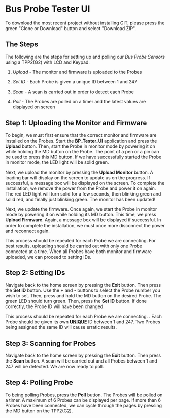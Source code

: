# Bus Probe Tester UI

To download the most recent project without installing GIT, please press the green "Clone or Download" button and select "Download ZIP".



The Steps 
-------------------

The following are the steps for setting up and polling our *Bus Probe Sensors* using a TPP2(G2) with LCD and Keypad.


1. *Upload* - The monitor and firmware is uploaded to the Probes

2. *Set ID* - Each Probe is given a unique ID between 1 and 247

3. *Scan* - A scan is carried out in order to detect each Probe

4. *Poll* - The Probes are polled on a timer and the latest values are displayed on screen

   

Step 1: Uploading the Monitor and Firmware
------------------

To begin, we must first ensure that the correct monitor and firmware are installed on the Probes. Start the **BP_Tester_UI** application and press the **Upload** button. Then, start the Probe in monitor mode by powering it on while holding the MD button on the Probe. The point of a pen or a pin can be used to press this MD button.  If we have successfully started the Probe in monitor mode, the LED light will be solid green. 

Next, we upload the monitor by pressing the **Upload Monitor** button. A loading bar will display on the screen to update us on the progress. If successful, a message box will be displayed on the screen. To complete the installation, we remove the power from the Probe and power it on again. The red LED light will turn solid for a few seconds, then blinking green and solid red, and finally just blinking green. The monitor has been updated!

Next, we update the firmware. Once again, we start the Probe in monitor mode by powering it on while holding its MD button. This time, we press **Upload Firmware**. Again, a message box will be displayed if successful. In order to complete the installation, we must once more disconnect the power and reconnect again.

This process should be repeated for each Probe we are connecting. For best results, uploading should be carried out with only one Probe connected at a time. When all Probes have both monitor and firmware uploaded, we can proceed to setting IDs.



## Step 2: Setting IDs

Navigate back to the home screen by pressing the **Exit** button. Then press the **Set ID** button. Use the **+** and **-** buttons to select the Probe number you wish to set. Then, press and hold the MD button on the desired Probe. The green LED should turn green. Then, press the **Set ID** button. If done correctly, the Probe ID will have been changed.

This process should be repeated for each Probe we are connecting. . Each Probe should be given its own **<u>UNIQUE</u>** ID between 1 and 247. Two Probes being assigned the same ID will cause erratic results.



## Step 3: Scanning for Probes

Navigate back to the home screen by pressing the **Exit** button. Then press the **Scan** button. A scan will be carried out and all Probes between 1 and 247 will be detected. We are now ready to poll.



## Step 4: Polling Probe 

To being polling Probes, press the **Poll** button. The Probes will be polled on a timer. A maximum of 6 Probes can be displayed per page. If more than 6 Probes have been connected, we can cycle through the pages by pressing the MD button on the TPP2(G2).